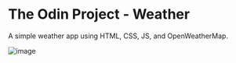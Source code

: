 # The Odin Project - Weather

A simple weather app using HTML, CSS, JS, and OpenWeatherMap.

![image](https://github.com/user-attachments/assets/069e5782-3ffc-4fd2-9ed3-306388c974e1)
